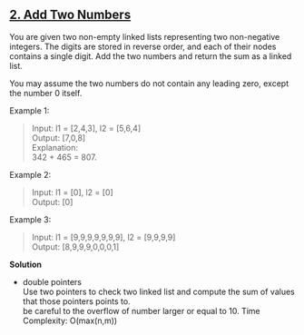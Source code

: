 ## [2. Add Two Numbers](https://leetcode.com/problems/add-two-numbers/)  
You are given two non-empty linked lists representing two non-negative integers. The digits are stored in reverse order, and each of their nodes contains a single digit. Add the two numbers and return the sum as a linked list.

You may assume the two numbers do not contain any leading zero, except the number 0 itself.

Example 1:
>Input: l1 = [2,4,3], l2 = [5,6,4]  
Output: [7,0,8]  
Explanation:  
342 + 465 = 807.

Example 2:
>Input: l1 = [0], l2 = [0]  
Output: [0]  

Example 3:
>Input: l1 = [9,9,9,9,9,9,9], l2 = [9,9,9,9]  
Output: [8,9,9,9,0,0,0,1]

**Solution**
* double pointers  
    Use two pointers to check two linked list and compute the sum of values that those pointers points to.   
    be careful to the overflow of number larger or equal to 10. 
    Time Complexity: O(max(n,m))